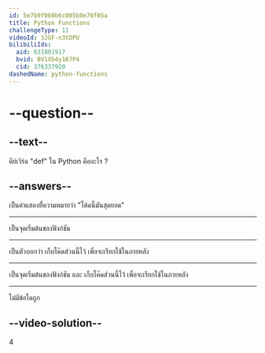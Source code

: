 ```yaml
---
id: 5e7b9f060b6c005b0e76f05a
title: Python Functions
challengeType: 11
videoId: 3JGF-n3tDPU
bilibiliIds:
  aid: 631881917
  bvid: BV1Xb4y167P4
  cid: 376337920
dashedName: python-functions
---
```


# --question--

## --text--

คีย์เวิร์ด "def" ใน Python คืออะไร ?

## --answers--

เป็นคำแสลงที่ีความหมายว่า "โค้ดนี้มันสุดยอด"

---

เป็นจุดเริ่มต้นของฟังก์ชัน

---

เป็นตัวบอกว่า เก็บโค๊ดส่วนนี้ไว้ เพื่อจะเรียกใช้ในภายหลัง

---

เป็นจุดเริ่มต้นของฟังก์ชัน และ เก็บโค๊ดส่วนนี้ไว้ เพื่อจะเรียกใช้ในภายหลัง

---

ไม่มีข้อใดถูก

## --video-solution--

4
